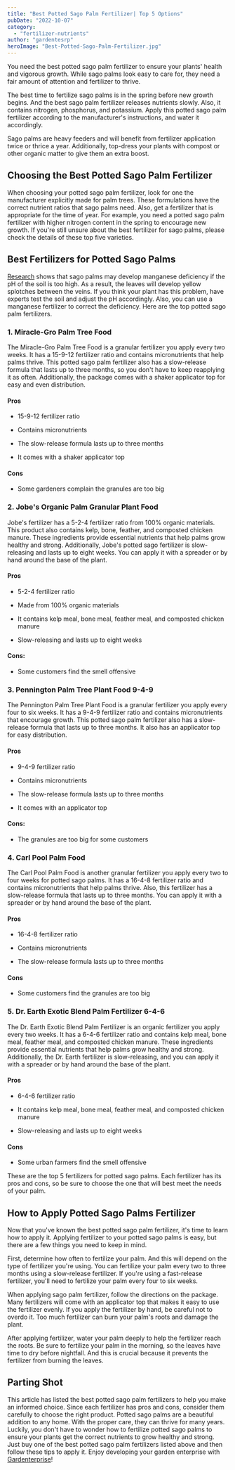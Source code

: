 ```yaml
---
title: "Best Potted Sago Palm Fertilizer| Top 5 Options"
pubDate: "2022-10-07"
category: 
  - "fertilizer-nutrients"
author: "gardentesrp"
heroImage: "Best-Potted-Sago-Palm-Fertilizer.jpg"
---
```


You need the best potted sago palm fertilizer to ensure your plants' health and vigorous growth. While sago palms look easy to care for, they need a fair amount of attention and fertilizer to thrive.

The best time to fertilize sago palms is in the spring before new growth begins. And the best sago palm fertilizer releases nutrients slowly. Also, it contains nitrogen, phosphorus, and potassium. Apply this potted sago palm fertilizer according to the manufacturer's instructions, and water it accordingly.

Sago palms are heavy feeders and will benefit from fertilizer application twice or thrice a year. Additionally, top-dress your plants with compost or other organic matter to give them an extra boost.

## Choosing the Best Potted Sago Palm Fertilizer 

When choosing your potted sago palm fertilizer, look for one the manufacturer explicitly made for palm trees. These formulations have the correct nutrient ratios that sago palms need. Also, get a fertilizer that is appropriate for the time of year. For example, you need a potted sago palm fertilizer with higher nitrogen content in the spring to encourage new growth. If you're still unsure about the best fertilizer for sago palms, please check the details of these top five varieties.

## Best Fertilizers for Potted Sago Palms 

[Research](https://www.researchgate.net/publication/279686034_Symptoms_and_Treatment_of_Manganese_Deficiency_in_Cycas_revoluta_Thunb) shows that sago palms may develop manganese deficiency if the pH of the soil is too high. As a result, the leaves will develop yellow splotches between the veins. If you think your plant has this problem, have experts test the soil and adjust the pH accordingly. Also, you can use a manganese fertilizer to correct the deficiency. Here are the top potted sago palm fertilizers.

### 1\. Miracle-Gro Palm Tree Food

The Miracle-Gro Palm Tree Food is a granular fertilizer you apply every two weeks. It has a 15-9-12 fertilizer ratio and contains micronutrients that help palms thrive. This potted sago palm fertilizer also has a slow-release formula that lasts up to three months, so you don't have to keep reapplying it as often. Additionally, the package comes with a shaker applicator top for easy and even distribution.

#### Pros

- 15-9-12 fertilizer ratio

- Contains micronutrients

- The slow-release formula lasts up to three months

- It comes with a shaker applicator top

#### Cons

- Some gardeners complain the granules are too big

### 2\. Jobe's Organic Palm Granular Plant Food 

Jobe's fertilizer has a 5-2-4 fertilizer ratio from 100% organic materials. This product also contains kelp, bone, feather, and composted chicken manure. These ingredients provide essential nutrients that help palms grow healthy and strong. Additionally, Jobe's potted sago fertilizer is slow-releasing and lasts up to eight weeks. You can apply it with a spreader or by hand around the base of the plant.

#### Pros

- 5-2-4 fertilizer ratio

- Made from 100% organic materials

- It contains kelp meal, bone meal, feather meal, and composted chicken manure

- Slow-releasing and lasts up to eight weeks

#### Cons:

- Some customers find the smell offensive

### 3\. Pennington Palm Tree Plant Food 9-4-9

The Pennington Palm Tree Plant Food is a granular fertilizer you apply every four to six weeks. It has a 9-4-9 fertilizer ratio and contains micronutrients that encourage growth. This potted sago palm fertilizer also has a slow-release formula that lasts up to three months. It also has an applicator top for easy distribution.

#### Pros

- 9-4-9 fertilizer ratio

- Contains micronutrients

- The slow-release formula lasts up to three months

- It comes with an applicator top

#### Cons:

- The granules are too big for some customers

### 4\. Carl Pool Palm Food

The Carl Pool Palm Food is another granular fertilizer you apply every two to four weeks for potted sago palms. It has a 16-4-8 fertilizer ratio and contains micronutrients that help palms thrive. Also, this fertilizer has a slow-release formula that lasts up to three months. You can apply it with a spreader or by hand around the base of the plant.

#### Pros

- 16-4-8 fertilizer ratio

- Contains micronutrients

- The slow-release formula lasts up to three months

#### Cons

- Some customers find the granules are too big

### 5\. Dr. Earth Exotic Blend Palm Fertilizer 6-4-6

The Dr. Earth Exotic Blend Palm Fertilizer is an organic fertilizer you apply every two weeks. It has a 6-4-6 fertilizer ratio and contains kelp meal, bone meal, feather meal, and composted chicken manure. These ingredients provide essential nutrients that help palms grow healthy and strong. Additionally, the Dr. Earth fertilizer is slow-releasing, and you can apply it with a spreader or by hand around the base of the plant.

#### Pros

- 6-4-6 fertilizer ratio

- It contains kelp meal, bone meal, feather meal, and composted chicken manure

- Slow-releasing and lasts up to eight weeks

#### Cons

- Some urban farmers find the smell offensive

These are the top 5 fertilizers for potted sago palms. Each fertilizer has its pros and cons, so be sure to choose the one that will best meet the needs of your palm.

## How to Apply Potted Sago Palms Fertilizer

Now that you've known the best potted sago palm fertilizer, it's time to learn how to apply it. Applying fertilizer to your potted sago palms is easy, but there are a few things you need to keep in mind.

First, determine how often to fertilize your palm. And this will depend on the type of fertilizer you're using. You can fertilize your palm every two to three months using a slow-release fertilizer. If you're using a fast-release fertilizer, you'll need to fertilize your palm every four to six weeks.

When applying sago palm fertilizer, follow the directions on the package. Many fertilizers will come with an applicator top that makes it easy to use the fertilizer evenly. If you apply the fertilizer by hand, be careful not to overdo it. Too much fertilizer can burn your palm's roots and damage the plant.

After applying fertilizer, water your palm deeply to help the fertilizer reach the roots. Be sure to fertilize your palm in the morning, so the leaves have time to dry before nightfall. And this is crucial because it prevents the fertilizer from burning the leaves.

## Parting Shot

This article has listed the best potted sago palm fertilizers to help you make an informed choice. Since each fertilizer has pros and cons, consider them carefully to choose the right product. Potted sago palms are a beautiful addition to any home. With the proper care, they can thrive for many years. Luckily, you don't have to wonder how to fertilize potted sago palms to ensure your plants get the correct nutrients to grow healthy and strong. Just buy one of the best potted sago palm fertilizers listed above and then follow these tips to apply it. Enjoy developing your garden enterprise with [Gardenterprise](https://garden.gnmnetworks.com/)!
